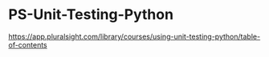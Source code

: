 # PS-Unit-Testing-Python

https://app.pluralsight.com/library/courses/using-unit-testing-python/table-of-contents

